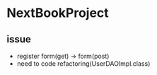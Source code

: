 # NextBookProject
## issue
 - register form(get) -> form(post)
 - need to code refactoring(UserDAOImpl.class)